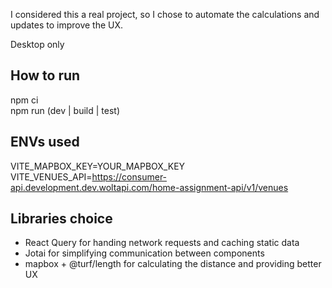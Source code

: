 I considered this a real project, so I chose to automate the calculations and updates to improve the UX.

Desktop only

## How to run

npm ci  
npm run (dev | build | test)

## ENVs used

VITE_MAPBOX_KEY=YOUR_MAPBOX_KEY  
VITE_VENUES_API=https://consumer-api.development.dev.woltapi.com/home-assignment-api/v1/venues  

## Libraries choice

- React Query for handing network requests and caching static data
- Jotai for simplifying communication between components
- mapbox + @turf/length for calculating the distance and providing better UX
